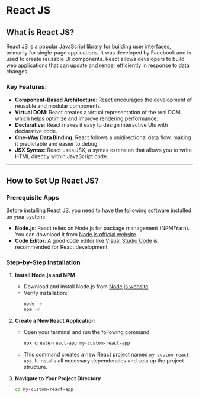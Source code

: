 # React JS

## What is React JS?

React JS is a popular JavaScript library for building user interfaces, primarily for single-page applications. It was developed by Facebook and is used to create reusable UI components. React allows developers to build web applications that can update and render efficiently in response to data changes.

### Key Features:
- **Component-Based Architecture**: React encourages the development of reusable and modular components.
- **Virtual DOM**: React creates a virtual representation of the real DOM, which helps optimize and improve rendering performance.
- **Declarative**: React makes it easy to design interactive UIs with declarative code.
- **One-Way Data Binding**: React follows a unidirectional data flow, making it predictable and easier to debug.
- **JSX Syntax**: React uses JSX, a syntax extension that allows you to write HTML directly within JavaScript code.

---

## How to Set Up React JS?

### Prerequisite Apps

Before installing React JS, you need to have the following software installed on your system:
- **Node.js**: React relies on Node.js for package management (NPM/Yarn). You can download it from [Node.js official website](https://nodejs.org/).
- **Code Editor**: A good code editor like [Visual Studio Code](https://code.visualstudio.com/) is recommended for React development.

### Step-by-Step Installation

1. **Install Node.js and NPM**
   - Download and install Node.js from [Node.js website](https://nodejs.org/).
   - Verify installation:
     ```bash
     node -v
     npm -v
     ```
2. **Create a New React Application**
   - Open your terminal and run the following command:
     ```bash
     npx create-react-app my-custom-react-app
     ```
   - This command creates a new React project named `my-custom-react-app`. It installs all necessary dependencies and sets up the project structure.

3. **Navigate to Your Project Directory**
   ```bash
   cd my-custom-react-app 